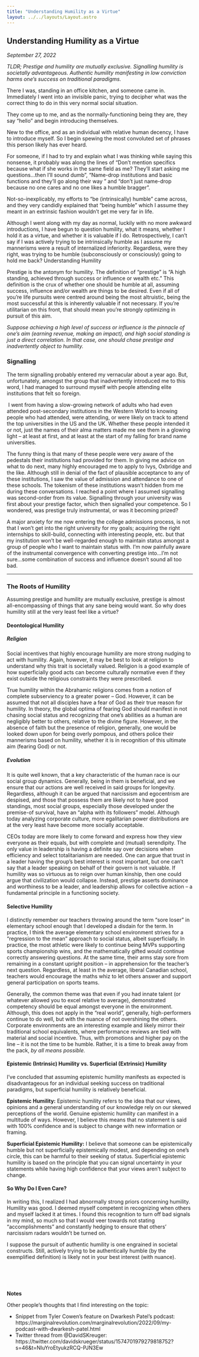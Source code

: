 ```yaml
---
title: "Understanding Humility as a Virtue"
layout: ../../layouts/Layout.astro
---
```


<h2>Understanding Humility as a Virtue</h2>
<p><i>September 27, 2022</i></p>

<i>TLDR; Prestige and humility are mutually exclusive. Signalling humility is societally advantageous. Authentic humility manifesting in low conviction harms one’s success on traditional paradigms.</i>

There I was, standing in an office kitchen, and someone came in. Immediately I went into an invisible panic, trying to decipher what was the correct thing to do in this very normal social situation. 

They come up to me, and as the normally-functioning being they are, they say “hello” and begin introducing themselves.

New to the office, and as an individual with relative human decency, I have to introduce myself. So I begin spewing the most convoluted set of phrases this person likely has ever heard. 

For someone, if I had to try and explain what I was thinking while saying this nonsense, it probably was along the lines of “Don’t mention specifics because what if she works in the same field as me? They’ll start asking me questions…then I’ll sound dumb”, “Name-drop institutions and basic functions and they’ll go along their way ” and “don’t just name-drop because no one cares and no one likes a humble bragger”. 

Not-so-inexplicably, my efforts to “be (intrinsically) humble” came across, and they very candidly explained that “being humble” which I assume they meant in an extrinsic fashion wouldn’t get me very far in life. 

Although I went along with my day as normal, luckily with no more awkward introductions, I have begun to question humility, what it means, whether I hold it as a virtue, and whether it is valuable if I do. Retrospectively, I can’t say if I was actively trying to be intrinsically humble as I assume my mannerisms were a result of internalized inferiority. Regardless, were they right, was trying to be humble (subconsciously or consciously) going to hold me back?
Understanding Humility

Prestige is the antonym for humility. The definition of “prestige” is “A high standing, achieved through success or influence or wealth etc.” This definition is the crux of whether one should be humble at all, assuming success, influence and/or wealth are things to be desired. Even if all of you’re life pursuits were centred around being the most altruistic, being the most successful at this is inherently valuable if not necessary. If you’re utilitarian on this front, that should mean you’re strongly optimizing in pursuit of this aim.

<i>Suppose achieving a high level of success or influence is the pinnacle of one’s aim (earning revenue, making an impact), and high social standing is just a direct correlation. In that case, one should chase prestige and inadvertently object to humility.</i>

<h3>Signalling</h3>

The term signalling probably entered my vernacular about a year ago. But, unfortunately, amongst the group that inadvertently introduced me to this word, I had managed to surround myself with people attending elite institutions that felt so foreign.

 I went from having a slow-growing network of adults who had even attended post-secondary institutions in the Western World to knowing people who had attended, were attending, or were likely on track to attend the top universities in the US and the UK. Whether these people intended it or not, just the names of their alma matters made me see them in a glowing light – at least at first, and at least at the start of my falling for brand name universities.

The funny thing is that many of these people were very aware of the pedestals their institutions had provided for them. In giving me advice on what to do next, many highly encouraged me to apply to Ivys, Oxbridge and the like. Although still in denial of the fact of plausible acceptance to any of these institutions, I saw the value of admission and attendance to one of these schools. The tokenism of these institutions wasn’t hidden from me during these conversations.  I reached a point where I assumed signalling was second-order from its value. Signalling through your university was first about your prestige factor, which then signalled your competence. So I wondered, was prestige truly instrumental, or was it becoming prized?

A major anxiety for me now entering the college admissions process, is not that I won’t get into the right university for my goals; acquiring the right internships to skill-build, connecting with interesting people, etc. but that my institution won’t be well-regarded enough to maintain status amongst a group of people who I want to maintain status with. I’m now painfully aware of the instrumental convergence with converting prestige into…I’m not sure…some combination of success and influence doesn’t sound all too bad.

--------------------------------

<h3><b>The Roots of Humility</b></h3>

Assuming prestige and humility are mutually exclusive, prestige is almost all-encompassing of things that any sane being would want. So why does humility still at the very least feel like a virtue?

<h4>Deontological Humility</h4>

<h5><i>Religion</i></h5>

Social incentives that highly encourage humility are more strong nudging to act with humility. Again, however, it may be best to look at religion to understand why this trait is societally valued. Religion is a good example of how superficially good acts can become culturally normative even if they exist outside the religious constraints they were prescribed.

True humility within the Abrahamic religions comes from a notion of complete subserviency to a greater power – God. However, it can be assumed that not all disciples have a fear of God as their true reason for humility. In theory, the global optima of fearing God should manifest in not chasing social status and recognizing that one’s abilities as a human are negligibly better to others, relative to the divine figure. However, in the absence of faith but the presence of religion, generally, one would be looked down upon for being overly pompous, and others police their mannerisms based on humility, whether it is in recognition of this ultimate aim (fearing God) or not.


<h5><i>Evolution</i></h5>

It is quite well known, that a key characteristic of the human race is our social group dynamics. Generally, being in them is beneficial, and we ensure that our actions are well received in said groups for longevity. Regardless, although it can be argued that narcissism and egocentrism are despised, and those that possess them are likely not to have good standings, most social groups, especially those developed under the premise-of survival, have an “alpha with its followers” model. Although today analyzing corporate culture, more egalitarian power distributions are at the very least have become more socially acceptable.

CEOs today are more likely to come forward and express how they view everyone as their equals, but with complete and (mutual) serendipity. The only value in leadership is having a definite say over decisions when efficiency and select totalitarianism are needed. One can argue that trust in a leader having the group’s best interest is most important, but one can’t say that a leader speaking on behalf of their govern is not valuable. If humility was so virtuous as to reign over human kinship, then one could argue that civilization would collapse. Instead, prestige asserts dominance and worthiness to be a leader, and leadership allows for collective action – a fundamental principle in a functioning society.

<h4>Selective Humility</h4>

I distinctly remember our teachers throwing around the term “sore loser” in elementary school enough that I developed a disdain for the term. In practice, I think the average elementary school environment strives for a “regression to the mean” approach to social status, albeit superficially. In practice, the most athletic were likely to continue being MVPs supporting sports championship wins, and the mathematically gifted would continue correctly answering questions. At the same time, their arms stay sore from remaining in a constant upright position – in apprehension for the teacher’s next question. Regardless, at least in the average, liberal Canadian school, teachers would encourage the maths whiz to let others answer and support general participation on sports teams.

Generally, the common theme was that even if you had innate talent (or whatever allowed you to excel relative to average), demonstrated competency should be equal amongst everyone in the environment. Although, this does not apply in the “real world”, generally, high-performers continue to do well, but with the nuance of not overshining the others. Corporate environments are an interesting example and likely mirror their traditional school equivalents, where performance reviews are tied with material and social incentive. Thus, with promotions and higher pay on the line – it is not the time to be humble. Rather, it is a time to break away from the pack, <i> by all means possible. </i>

<h4>Epistemic (Intrinsic) Humility vs. Superficial (Extrinsic) Humility</h4>

I’ve concluded that assuming epistemic humility manifests as expected is disadvantageous for an individual seeking success on traditional paradigms, but superficial humility is relatively beneficial. 

<b>Epistemic Humility:</b> Epistemic humility refers to the idea that our views, opinions and a general understanding of our knowledge rely on our skewed perceptions of the world. Genuine epistemic humility can manifest in a multitude of ways. However, I believe this means that no statement is said with 100% confidence and is subject to change with new information or framing.

<b>Superficial Epistemic Humility:</b>  I believe that someone can be epistemically humble but not superficially epistemically modest, and depending on one’s circle, this can be harmful to their seeking of status. Superficial epistemic humility is based on the principle that you can signal uncertainty in your statements while having high confidence that your views aren’t subject to change.

<h4>So Why Do I Even Care?</h4>

In writing this, I realized I had abnormally strong priors concerning humility. Humility was good. I deemed myself competent in recognizing when others and myself lacked it at times. I found this recognition to turn off bad signals in my mind, so much so that I would veer towards not stating “accomplishments” and constantly hedging to ensure that others’ narcissism radars wouldn’t be turned on.

I suppose the pursuit of authentic humility is one engrained in societal constructs. Still, actively trying to be authentically humble (by the exemplified definition) is likely not in your best interest (with nuance). 
<br>
<br>
<br>
<br>
<br>

**Notes**

Other people’s thoughts that I find interesting on the topic: 
<ul>
    <li> Snippet from Tyler Cowen’s feature on Dwarkesh Patel’s podcast: https://marginalrevolution.com/marginalrevolution/2022/09/my-podcast-with-dwarkesh-patel.html </li>
    <li>
    Twitter thread from @DavidSKreuger: https://twitter.com/davidskrueger/status/1574701979279818752?s=46&t=NIuYroEtyukzRCQ-PJN3Ew
    </li>
</ul>